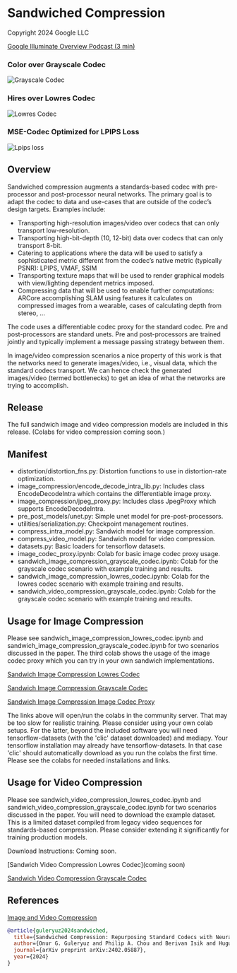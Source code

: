 # Sandwiched Compression

Copyright 2024 Google LLC

[Google Illuminate Overview Podcast (3 min)](https://illuminate.google.com/library?pli=1&play=fI4GBf_EM3V41)

### Color over Grayscale Codec
![Grayscale Codec](images/400_video.gif)
### Hires over Lowres Codec
![Lowres Codec](images/lrhr.gif)
### MSE-Codec Optimized for LPIPS Loss
![Lpips loss](images/lpips.gif)


## Overview
Sandwiched compression augments a standards-based codec with pre-processor and post-processor neural networks. The primary goal is to adapt the codec to data and use-cases that are outside of the codec’s design targets. Examples include:

* Transporting high-resolution images/video over codecs that can only transport low-resolution.
* Transporting high-bit-depth (10, 12-bit) data over codecs that can only transport 8-bit.
* Catering to applications where the data will be used to satisfy a sophisticated metric different from the codec’s native metric (typically PSNR):
    LPIPS, VMAF, SSIM
* Transporting texture maps that will be used to render graphical models with view/lighting dependent metrics imposed. 
* Compressing data that will be used to enable further computations:  ARCore accomplishing SLAM using features it calculates on compressed images from a wearable, cases of calculating depth from stereo, …

The code uses a differentiable codec proxy for the standard codec. Pre and post-processors are standard unets. Pre and post-processors are trained jointly and typically implement a message passing strategy between them.

In image/video compression scenarios a nice property of this work is that the networks need to generate images/video, i.e., visual data, which the standard codecs transport. We can hence check the generated images/video (termed bottlenecks) to get an idea of what the networks are trying to accomplish.

## Release
The full sandwich image and video compression models are included in this release. (Colabs for video compression coming soon.)

## Manifest
* distortion/distortion_fns.py: Distortion functions to use in distortion-rate optimization.
* image_compression/encode_decode_intra_lib.py: Includes class EncodeDecodeIntra which contains the differentiable image proxy.
* image_compression/jpeg_proxy.py: Includes class JpegProxy which supports EncodeDecodeIntra.
* pre_post_models/unet.py: Simple unet model for pre-post-processors.
* utilities/serialization.py: Checkpoint management routines.
* compress_intra_model.py: Sandwich model for image compression.
* compress_video_model.py: Sandwich model for video compression.
* datasets.py: Basic loaders for tensorflow datasets.
* image_codec_proxy.ipynb: Colab for basic image codec proxy usage.
* sandwich_image_compression_grayscale_codec.ipynb: Colab for the grayscale codec scenario with example training and results.
* sandwich_image_compression_lowres_codec.ipynb: Colab for the lowres codec scenario with example training and results.
* sandwich_video_compression_grayscale_codec.ipynb: Colab for the grayscale codec scenario with example training and results.

## Usage for Image Compression
Please see sandwich_image_compression_lowres_codec.ipynb and sandwich_image_compression_grayscale_codec.ipynb for two scenarios discussed in the paper. The third colab shows the usage of the image codec proxy which you can try in your own sandwich implementations. 

[Sandwich Image Compression Lowres Codec](https://colab.research.google.com/github/google/sandwiched_compression/blob/main/sandwich_image_compression_lowres_codec.ipynb)

[Sandwich Image Compression Grayscale Codec](https://colab.research.google.com/github/google/sandwiched_compression/blob/main/sandwich_image_compression_grayscale_codec.ipynb)

[Sandwich Image Compression Image Codec Proxy](https://colab.research.google.com/github/google/sandwiched_compression/blob/main/image_codec_proxy.ipynb)

The links above will open/run the colabs in the community server. That may be too slow for realistic training. Please consider using your own colab setups. For the latter, beyond the included software you will need tensorflow-datasets (with the 'clic' dataset downloaded) and mediapy. Your tensorflow installation may already have tensorflow-datasets. In that case 'clic' should automatically download as you run the colabs the first time. Please see the colabs for needed installations and links.

## Usage for Video Compression
Please see sandwich_video_compression_lowres_codec.ipynb and sandwich_video_compression_grayscale_codec.ipynb for two scenarios discussed in the paper. You will need to download the example dataset. This is a limited dataset compiled from legacy video sequences for standards-based compression. Please consider extending it significantly for training production models. 

Download Instructions: Coming soon.

[Sandwich Video Compression Lowres Codec](coming soon)

[Sandwich Video Compression Grayscale Codec](https://colab.research.google.com/github/google/sandwiched_compression/blob/main/sandwich_video_compression_grayscale_codec.ipynb)

## References
[Image and Video Compression](https://arxiv.org/abs/2402.05887)
```bibtex
@article{guleryuz2024sandwiched,
  title={Sandwiched Compression: Repurposing Standard Codecs with Neural Network Wrappers},
  author={Onur G. Guleryuz and Philip A. Chou and Berivan Isik and Hugues Hoppe and Danhang Tang and Ruofei Du and Jonathan Taylor and Philip Davidson and Sean Fanello},
  journal={arXiv preprint arXiv:2402.05887},
  year={2024}
}
```
